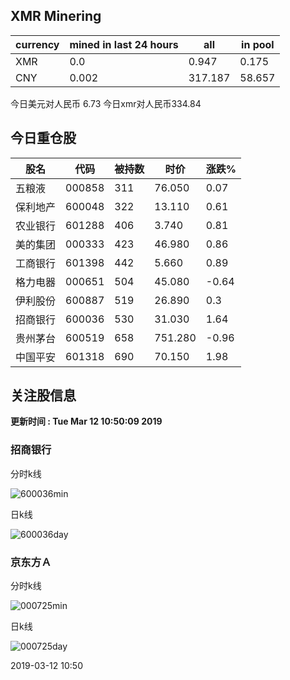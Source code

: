 ## XMR Minering

|currency|mined in last 24 hours|all|in pool|
|---|---|---|---|
|XMR|0.0|0.947|0.175|
|CNY|0.002|317.187|58.657|

今日美元对人民币 6.73	今日xmr对人民币334.84


## 今日重仓股 

|股名|代码|被持数|时价|涨跌%|
|---|---|---|---|---|
|五粮液|000858|311|76.050|0.07|
|保利地产|600048|322|13.110|0.61|
|农业银行|601288|406|3.740|0.81|
|美的集团|000333|423|46.980|0.86|
|工商银行|601398|442|5.660|0.89|
|格力电器|000651|504|45.080|-0.64|
|伊利股份|600887|519|26.890|0.3|
|招商银行|600036|530|31.030|1.64|
|贵州茅台|600519|658|751.280|-0.96|
|中国平安|601318|690|70.150|1.98|

## 关注股信息
**更新时间 : Tue Mar 12 10:50:09 2019**
### 招商银行 
分时k线

![600036min](http://image.sinajs.cn/newchart/min/n/sh600036.gif)

日k线

![600036day](http://image.sinajs.cn/newchart/daily/n/sh600036.gif)

### 京东方Ａ 
分时k线

![000725min](http://image.sinajs.cn/newchart/min/n/sz000725.gif)

日k线

![000725day](http://image.sinajs.cn/newchart/daily/n/sz000725.gif)

2019-03-12 10:50